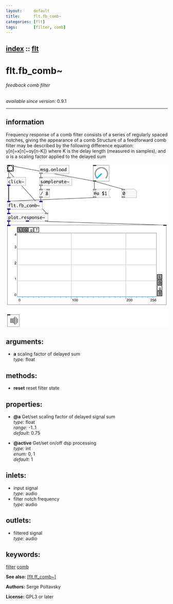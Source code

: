```yaml
---
layout:     default
title:      flt.fb_comb~
categories: [flt]
tags:       [filter, comb]
---
```

[index](index.html) :: [flt](category_flt.html)
---

# flt.fb_comb~

###### feedback comb filter

*available since version:* 0.9.1

---


## information
Frequency response of a comb filter consists of a series of regularly spaced notches, giving the appearance of a comb Structure of a feedforward comb filter may be described by the following difference equation: y[n]=x[n]+αy[n-K]} where K is the delay length (measured in samples), and α is a scaling factor applied to the delayed sum


[![example](../examples/img/flt.fb_comb~.jpg)](../examples/pd/flt.fb_comb~.pd)



## arguments:

* **a**
scaling factor of delayed sum<br>
_type:_ float<br>



## methods:

* **reset**
reset filter state<br>




## properties:

* **@a** 
Get/set scaling factor of delayed signal sum<br>
_type:_ float<br>
_range:_ -1..1<br>
_default:_ 0.75<br>

* **@active** 
Get/set on/off dsp processing<br>
_type:_ int<br>
_enum:_ 0, 1<br>
_default:_ 1<br>



## inlets:

* input signal<br>
_type:_ audio
* filter notch frequency<br>
_type:_ audio



## outlets:

* filtered signal<br>
_type:_ audio



## keywords:

[filter](keywords/filter.html)
[comb](keywords/comb.html)



**See also:**
[\[flt.ff_comb~\]](flt.ff_comb~.html)




**Authors:** Serge Poltavsky




**License:** GPL3 or later





